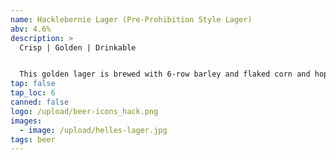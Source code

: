 ```yaml
---
name: Hacklebernie Lager (Pre-Prohibition Style Lager)
abv: 4.6%
description: >
  Crisp | Golden | Drinkable 


  This golden lager is brewed with 6-row barley and flaked corn and hopped with Cascade hops and single decocted. It is lagered for over 3 weeks. It is a very crisp and refreshing beer.
tap: false
tap_loc: 6
canned: false
logo: /upload/beer-icons_hack.png
images:
  - image: /upload/helles-lager.jpg
tags: beer
---
```

